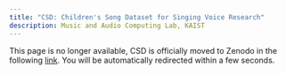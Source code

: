 ```yaml
---
title: "CSD: Children's Song Dataset for Singing Voice Research"
description: Music and Audio Computing Lab, KAIST
---
```


This page is no longer available, CSD is officially moved to Zenodo in the following [link](https://zenodo.org/record/4785016#.YLYW6P0QtTa). You will be automatically redirected within a few seconds.